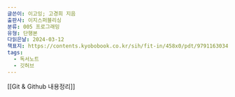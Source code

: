 ```yaml
---
글쓴이: 이고잉; 고경희 지음
출판사: 이지스퍼블리싱
분류: 005 프로그래밍
유형: 단행본
다읽은날: 2024-03-12
책표지: https://contents.kyobobook.co.kr/sih/fit-in/458x0/pdt/9791163034025.jpg
tags:
  - 독서노트
  - 깃허브
---
```

[[Git & Github 내용정리]]